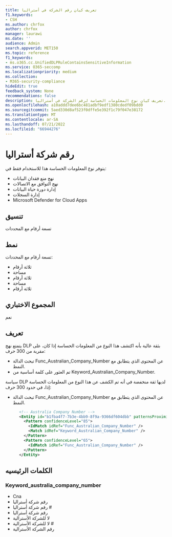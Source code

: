 ```yaml
---
title: تعريف كيان رقم الشركة في أستراليا
f1.keywords:
- CSH
ms.author: chrfox
author: chrfox
manager: laurawi
ms.date: ''
audience: Admin
search.appverid: MET150
ms.topic: reference
f1_keywords:
- ms.o365.cc.UnifiedDLPRuleContainsSensitiveInformation
ms.service: O365-seccomp
ms.localizationpriority: medium
ms.collection:
- M365-security-compliance
hideEdit: true
feedback_system: None
recommendations: false
description: تعريف كيان نوع المعلومات الحساسة لرقم الشركة في أستراليا.
ms.openlocfilehash: a10addd7dee6bc481adbf9edf1380cdedf09bdd0
ms.sourcegitcommit: 5aed330d8af523f0dffe5e392f1c79f047e38172
ms.translationtype: MT
ms.contentlocale: ar-SA
ms.lasthandoff: 07/21/2022
ms.locfileid: "66944276"
---
```

# <a name="australia-company-number"></a>رقم شركة أستراليا

يتوفر نوع المعلومات الحساسة هذا للاستخدام فقط في:

- نهج منع فقدان البيانات
- نهج التوافق مع الاتصالات
- إدارة دورة حياة البيانات
- إدارة السجلات
- Microsoft Defender for Cloud Apps

## <a name="format"></a>تنسيق

تسعة أرقام مع المحددات

## <a name="pattern"></a>نمط

تسعة أرقام مع المحددات:

- ثلاثة أرقام
- مساحة
- ثلاثة أرقام
- مساحة
- ثلاثة أرقام

## <a name="checksum"></a>المجموع الاختباري

نعم

## <a name="definition"></a>تعريف

يتمتع نهج DLP بثقة عالية بأنه اكتشف هذا النوع من المعلومات الحساسة إذا كان، على مقربة من 300 حرف:

- تبحث الدالة Func_Australian_Company_Number عن المحتوى الذي يتطابق مع النمط.
- تم العثور على كلمة أساسية من Keyword_Australian_Company_Number.

سياسة DLP لديها ثقة منخفضة في أنه تم الكشف عن هذا النوع من المعلومات الحساسة إذا، في حدود 300 حرف:

- تبحث الدالة Func_Australian_Company_Number عن المحتوى الذي يتطابق مع النمط.

```xml
      <!-- Australia Company Number -->
      <Entity id="b1fba4f7-7b3e-4bb9-8f9a-9366df604dbb" patternsProximity="300" recommendedConfidence="85">
        <Pattern confidenceLevel="85">
          <IdMatch idRef="Func_Australian_Company_Number" />
          <Match idRef="Keyword_Australian_Company_Number" />
        </Pattern>
        <Pattern confidenceLevel="65">
          <IdMatch idRef="Func_Australian_Company_Number" />
        </Pattern>
      </Entity>
```
## <a name="keywords"></a>الكلمات الرئيسيه

### <a name="keyword_australia_company_number"></a>Keyword_australia_company_number

- Cna
- رقم شركة أستراليا
- رقم شركة أستراليا #
- رقم شركة أستراليا
- لا للشركة الأسترالية
- لا للشركة الأسترالية #
- رقم الشركة الأسترالية
